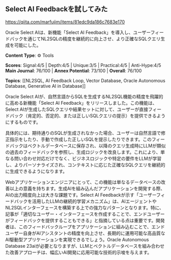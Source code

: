 ## Select AI Feedbackを試してみた

https://qiita.com/marfujim/items/81edc9da186c7683e170

Oracle Select AIは、新機能「Select AI Feedback」を導入し、ユーザーフィードバックを通じてNL2SQLの精度を継続的に向上させ、より正確なSQLクエリ生成を可能にした。

**Content Type**: ⚙️ Tools

**Scores**: Signal:4/5 | Depth:4/5 | Unique:3/5 | Practical:4/5 | Anti-Hype:4/5
**Main Journal**: 76/100 | **Annex Potential**: 73/100 | **Overall**: 76/100

**Topics**: [[NL2SQL, AI Feedback Loop, Vector Database, Oracle Autonomous Database, Generative AI in Database]]

Oracle Select AIが、自然言語からSQLを生成するNL2SQL機能の精度を飛躍的に高める新機能「Select AI Feedback」をリリースしました。この機能は、Select AIが生成したSQLクエリや結果セットに対して、ユーザーが直接フィードバック（肯定的、否定的、または正しいSQLクエリの提示）を提供できるようにするものです。

具体的には、期待通りのSQLが生成されなかった場合、ユーザーは自然言語で修正指示をしたり、手動で作成した正しいSQLを提示したりできます。このフィードバックはベクトルデータベースに保存され、以降のクエリ生成時にLLMが類似の過去のフィードバックを参照し、生成ロジックを改良します。これにより、単なる問い合わせ対応だけでなく、ビジネスロジックや特定の要件をLLMが学習し、よりパーソナライズされ、コンテキストに応じた正確なSQLクエリを継続的に生成できるようになります。

Webアプリケーションエンジニアにとって、この機能は単なるデータベースの改善以上の意義を持ちます。生成AIを組み込んだアプリケーションを開発する際、AIの出力精度向上は大きな課題です。Select AI Feedbackが示す「ユーザーフィードバックを活用したLLMの継続的学習メカニズム」は、AIエージェントやNL2SQLインターフェースを構築する上での強力なパターンとなります。特に、記事が「適切なユーザー・インターフェースを作成することで、エンドユーザーがフィードバックを提供することもできる」と指摘している点は重要です。開発者は、このフィードバックループをアプリケーションに組み込むことで、エンドユーザー自身がAIアシスタントの精度を向上させ、長期的に運用可能な高品質なAI駆動型アプリケーションを実現できるでしょう。Oracle Autonomous Database 23aiが必要となりますが、LLMとベクトルデータベースを組み合わせた改善アプローチは、幅広いAI開発に応用可能な技術的示唆を与えます。